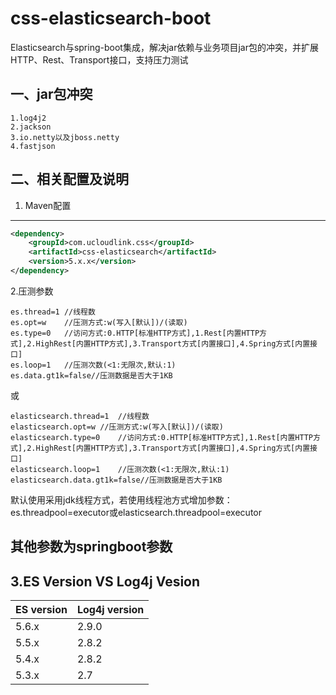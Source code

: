 # css-elasticsearch-boot
Elasticsearch与spring-boot集成，解决jar依赖与业务项目jar包的冲突，并扩展HTTP、Rest、Transport接口，支持压力测试

## 一、jar包冲突
```
1.log4j2
2.jackson
3.io.netty以及jboss.netty
4.fastjson
```
## 二、相关配置及说明

1. Maven配置
------------
```xml
<dependency>
    <groupId>com.ucloudlink.css</groupId>
    <artifactId>css-elasticsearch</artifactId>
    <version>5.x.x</version>
</dependency>
```

2.压测参数
```properties
es.thread=1	//线程数
es.opt=w	//压测方式:w(写入[默认])/(读取)
es.type=0	//访问方式:0.HTTP[标准HTTP方式],1.Rest[内置HTTP方式],2.HighRest[内置HTTP方式],3.Transport方式[内置接口],4.Spring方式[内置接口]
es.loop=1	//压测次数(<1:无限次,默认:1)
es.data.gt1k=false//压测数据是否大于1KB
```
或
```properties
elasticsearch.thread=1	//线程数
elasticsearch.opt=w	//压测方式:w(写入[默认])/(读取)
elasticsearch.type=0	//访问方式:0.HTTP[标准HTTP方式],1.Rest[内置HTTP方式],2.HighRest[内置HTTP方式],3.Transport方式[内置接口],4.Spring方式[内置接口]
elasticsearch.loop=1	//压测次数(<1:无限次,默认:1)
elasticsearch.data.gt1k=false//压测数据是否大于1KB
```
默认使用采用jdk线程方式，若使用线程池方式增加参数：es.threadpool=executor或elasticsearch.threadpool=executor

其他参数为springboot参数
-------------------------------------
3.ES Version VS Log4j Vesion
----------------------------

ES version | Log4j version
-----------|-----------
5.6.x | 2.9.0
5.5.x | 2.8.2
5.4.x | 2.8.2
5.3.x | 2.7
